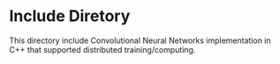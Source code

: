 # Include Diretory
This directory include Convolutional Neural Networks implementation in C++ that supported distributed training/computing.
